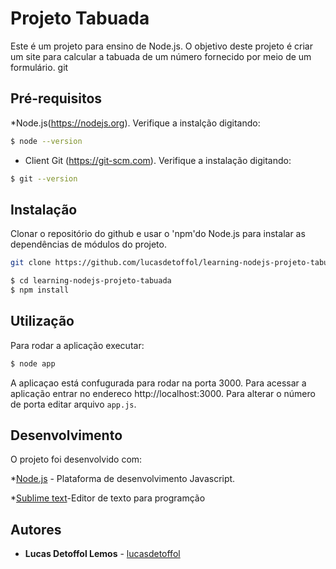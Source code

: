 # Projeto Tabuada


Este é um projeto para ensino de Node.js. O objetivo deste projeto é criar um site para calcular a tabuada de um número fornecido por meio de um formulário.
git
## Pré-requisitos

*Node.js(https://nodejs.org). Verifique a instalção digitando:
```bash
$ node --version
```

* Client Git (https://git-scm.com). Verifique a instalação digitando:
```bash
$ git --version
```

## Instalação 
Clonar o repositório do github e usar o 'npm'do Node.js para instalar as dependências de módulos do projeto.
```bash
git clone https://github.com/lucasdetoffol/learning-nodejs-projeto-tabuada.git 

$ cd learning-nodejs-projeto-tabuada
$ npm install
```

## Utilização 

Para rodar a aplicação executar:
```bash
$ node app
```
A aplicaçao está confugurada para rodar na porta 3000.
Para acessar a aplicação entrar no endereco
http://localhost:3000. Para alterar o número de porta editar arquivo `app.js`.

## Desenvolvimento

O projeto foi desenvolvido com:

*[Node.js](https://nodejs.org) - Plataforma de desenvolvimento Javascript.

*[Sublime text](https://www.sublimetext.com)-Editor de texto para programção

## Autores
* **Lucas Detoffol Lemos** - [lucasdetoffol](https://github.com/lucasdetoffol/)